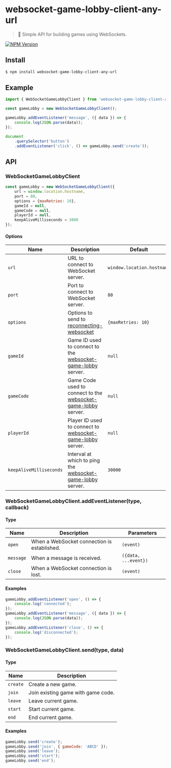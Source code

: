 # websocket-game-lobby-client-any-url

> 🔧 Simple API for building games using WebSockets.

[![NPM Version](http://img.shields.io/npm/v/websocket-game-lobby-client-any-url.svg?style=flat)](https://www.npmjs.org/package/websocket-game-lobby-client-any-url)

## Install

```bash
$ npm install websocket-game-lobby-client-any-url
```

## Example

```javascript
import { WebSocketGameLobbyClient } from 'websocket-game-lobby-client-any-url';

const gameLobby = new WebSocketGameLobbyClient();

gameLobby.addEventListener('message', ({ data }) => {
    console.log(JSON.parse(data));
});

document
    .querySelector('button')
    .addEventListener('click', () => gameLobby.send('create'));
```

## API

### WebSocketGameLobbyClient

```javascript
const gameLobby = new WebSocketGameLobbyClient({
    url = window.location.hostname,
    port = 80,
    options = {maxRetries: 10},
    gameId = null,
    gameCode = null,
    playerId = null,
    keepAliveMilliseconds = 3000
});
```

#### Options

| Name                    | Description                                                                                                              | Default                    |
| ----------------------- | ------------------------------------------------------------------------------------------------------------------------ | -------------------------- |
| `url`                   | URL to connect to WebSocket  server.                                                                                     | `window.location.hostname` |
| `port`                  | Port to connect to WebSocket server.                                                                                     | `80`                       |
| `options`               | Options to send to [reconnecting-websocket](https://github.com/pladaria/reconnecting-websocket)                          | `{maxRetries: 10}`         |
| `gameId`                | Game ID used to connect to the [websocket-game-lobby](https://github.com/neogeek/websocket-game-lobby-any-url) server.   | `null`                     |
| `gameCode`              | Game Code used to connect to the [websocket-game-lobby](https://github.com/neogeek/websocket-game-lobby-any-url) server. | `null`                     |
| `playerId`              | Player ID used to connect to [websocket-game-lobby](https://github.com/neogeek/websocket-game-lobby-any-url) server.     | `null`                     |
| `keepAliveMilliseconds` | Interval at which to ping the [websocket-game-lobby](https://github.com/neogeek/websocket-game-lobby-any-url) server.    | `30000`                    |

### WebSocketGameLobbyClient.addEventListener(type, callback)

#### Type

| Name      | Description                                 | Parameters           |
| --------- | ------------------------------------------- | -------------------- |
| `open`    | When a WebSocket connection is established. | `(event)`            |
| `message` | When a message is received.                 | `({data, ...event})` |
| `close`   | When a WebSocket connection is lost.        | `(event)`            |

#### Examples

```javascript
gameLobby.addEventListener('open', () => {
    console.log('connected');
});
gameLobby.addEventListener('message', ({ data }) => {
    console.log(JSON.parse(data));
});
gameLobby.addEventListener('close', () => {
    console.log('disconnected');
});
```

### WebSocketGameLobbyClient.send(type, data)

#### Type

| Name     | Description                        |
| -------- | ---------------------------------- |
| `create` | Create a new game.                 |
| `join`   | Join existing game with game code. |
| `leave`  | Leave current game.                |
| `start`  | Start current game.                |
| `end`    | End current game.                  |

#### Examples

```javascript
gameLobby.send('create');
gameLobby.send('join', { gameCode: 'ABCD' });
gameLobby.send('leave');
gameLobby.send('start');
gameLobby.send('end');
```
